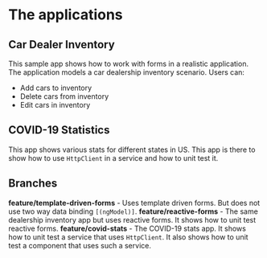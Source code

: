 # The applications

## Car Dealer Inventory
This sample app shows how to work with forms in a realistic application. The application models a car dealership inventory scenario. Users can:

- Add cars to inventory
- Delete cars from inventory
- Edit cars in inventory

## COVID-19 Statistics
This app shows various stats for different states in US. This app is there to show how to use ``HttpClient`` in a service and how to unit test it.

## Branches

**feature/template-driven-forms** - Uses template driven forms. But does not use two way data binding ``[(ngModel)]``. 
**feature/reactive-forms** - The same dealership inventory app but uses reactive forms. It shows how to unit test reactive forms.
**feature/covid-stats** - The COVID-19 stats app. It shows how to unit test a service that uses ``HttpClient``. It also shows how to unit test a component that uses such a service.
